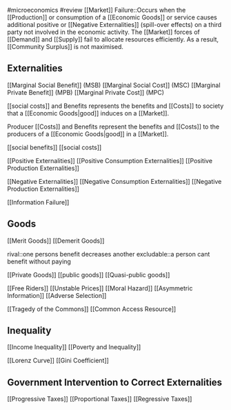#microeconomics #review
[[Market]] Failure::Occurs when the [[Production]] or consumption of a [[Economic Goods]] or service causes additional positive or [[Negative Externalities]] (spill-over effects) on a third party not involved in the economic activity. The [[Market]] forces of [[Demand]] and [[Supply]] fail to allocate resources efficiently. As a result, [[Community Surplus]] is not maximised.
## Externalities
[[Marginal Social Benefit]] (MSB)
[[Marginal Social Cost]] (MSC)
[[Marginal Private Benefit]] (MPB)
[[Marginal Private Cost]] (MPC)

[[social costs]] and Benefits represents the benefits and [[Costs]] to society that a [[Economic Goods|good]] induces on a [[Market]].

Producer [[Costs]] and Benefits represent the benefits and [[Costs]] to the producers of a [[Economic Goods|good]] in a [[Market]].

[[social benefits]]
[[social costs]]

[[Positive Externalities]]
[[Positive Consumption Externalities]]
[[Positive Production Externalities]]

[[Negative Externalities]]
[[Negative Consumption Externalities]]
[[Negative Production Externalities]]

[[Information Failure]]


## Goods
[[Merit Goods]]
[[Demerit Goods]]

rival::one persons benefit decreases another
excludable::a person cant benefit without paying

[[Private Goods]]
[[public goods]]
[[Quasi-public goods]]

[[Free Riders]]
[[Unstable Prices]]
[[Moral Hazard]]
[[Asymmetric Information]]
[[Adverse Selection]]

[[Tragedy of the Commons]]
[[Common Access Resource]]

## Inequality
[[Income Inequality]]
[[Poverty and Inequality]]

[[Lorenz Curve]]
[[Gini Coefficient]]

## Government Intervention to Correct Externalities
[[Progressive Taxes]]
[[Proportional Taxes]]
[[Regressive Taxes]]

